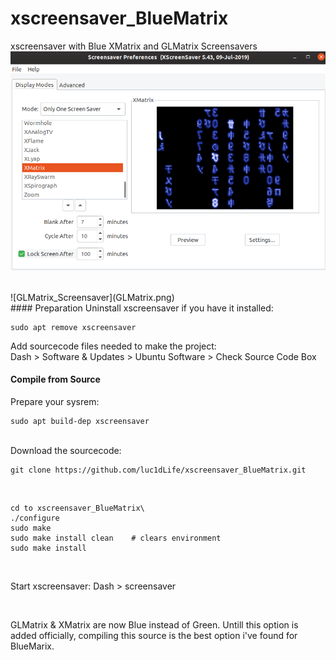 # xscreensaver_BlueMatrix
xscreensaver with Blue XMatrix and GLMatrix Screensavers
<br />
![XMatrix_Screensaver](XMatrix.png)

<br />
![GLMatrix_Screensaver](GLMatrix.png)

<br />
#### Preparation
Uninstall xscreensaver if you have it installed:

    sudo apt remove xscreensaver

Add sourcecode files needed to make the project:
<br />
Dash > Software & Updates > Ubuntu Software > Check Source Code Box

#### Compile from Source
Prepare your sysrem:

    sudo apt build-dep xscreensaver

<br />
Download the sourcecode:

    git clone https://github.com/luc1dLife/xscreensaver_BlueMatrix.git

<br />

    cd to xscreensaver_BlueMatrix\
    ./configure
    sudo make
    sudo make install clean    # clears environment
    sudo make install

<br />

Start xscreensaver:
    Dash > screensaver

<br />

GLMatrix & XMatrix are now Blue instead of Green. Untill this option is added officially, compiling this source is the best option i've found for BlueMarix. 

